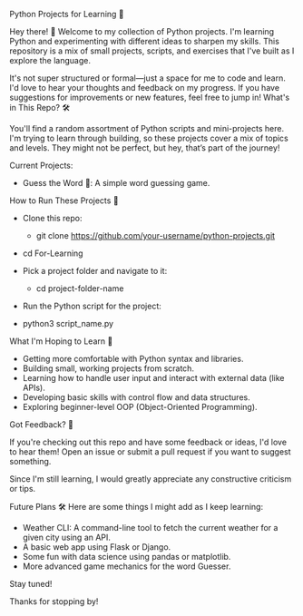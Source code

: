 Python Projects for Learning 🐍

Hey there! 👋 Welcome to my collection of Python projects. I'm learning Python and experimenting with different ideas to sharpen my skills. This repository is a mix of small projects, scripts, and exercises that I've built as I explore the language.

It's not super structured or formal—just a space for me to code and learn. I'd love to hear your thoughts and feedback on my progress. If you have suggestions for improvements or new features, feel free to jump in!
What's in This Repo? 🛠️

You'll find a random assortment of Python scripts and mini-projects here. I'm trying to learn through building, so these projects cover a mix of topics and levels. They might not be perfect, but hey, that’s part of the journey!

Current Projects:
    
- Guess the Word 🎲: A simple word guessing game.

    

How to Run These Projects 🚀
  - Clone this repo:
      - git clone https://github.com/your-username/python-projects.git
     
- cd For-Learning

- Pick a project folder and navigate to it:
    - cd project-folder-name

- Run the Python script for the project:
 - python3 script_name.py

What I'm Hoping to Learn 🧠
- Getting more comfortable with Python syntax and libraries.
- Building small, working projects from scratch.
- Learning how to handle user input and interact with external data (like APIs).
- Developing basic skills with control flow and data structures.
- Exploring beginner-level OOP (Object-Oriented Programming).

Got Feedback? 💬

If you're checking out this repo and have some feedback or ideas, I'd love to hear them! Open an issue or submit a pull request if you want to suggest something.

Since I'm still learning, I would greatly appreciate any constructive criticism or tips.

Future Plans 🛠️
Here are some things I might add as I keep learning:      
- Weather CLI: A command-line tool to fetch the current weather for a given city using an API.
- A basic web app using Flask or Django. 
- Some fun with data science using pandas or matplotlib.
- More advanced game mechanics for the word Guesser.

Stay tuned!

Thanks for stopping by!
